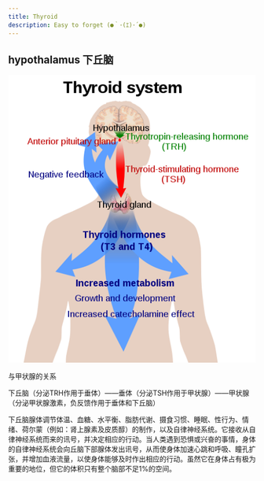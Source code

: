 ```yaml
---
title: Thyroid
description: Easy to forget (●｀･(ｴ)･´●)
---
```


## hypothalamus 下丘脑

![](hypothalamus.jpg)

与甲状腺的关系

下丘脑（分泌TRH作用于垂体）——垂体（分泌TSH作用于甲状腺）——甲状腺（分泌甲状腺激素，负反馈作用于垂体和下丘脑）

下丘脑腺体调节体温、血糖、水平衡、脂肪代谢、摄食习惯、睡眠、性行为、情绪、荷尔蒙（例如：肾上腺素及皮质醇）的制作，以及自律神经系统。它接收从自律神经系统而来的讯号，并决定相应的行动。当人类遇到恐惧或兴奋的事情，身体的自律神经系统会向丘脑下部腺体发出讯号，从而使身体加速心跳和呼吸、瞳孔扩张，并增加血液流量，以使身体能够及时作出相应的行动。虽然它在身体占有极为重要的地位，但它的体积只有整个脑部不足1%的空间。